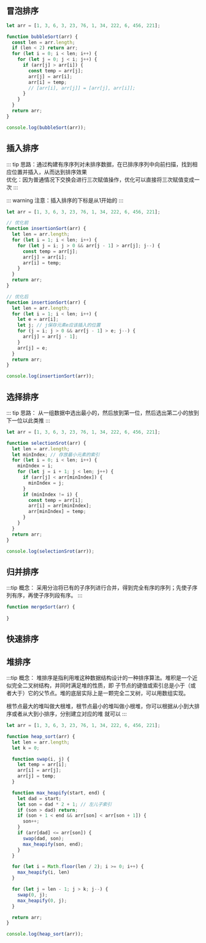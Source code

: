 ## 冒泡排序

```js
let arr = [1, 3, 6, 3, 23, 76, 1, 34, 222, 6, 456, 221];

function bubbleSort(arr) {
  const len = arr.length;
  if (len < 2) return arr;
  for (let i = 0; i < len; i++) {
    for (let j = 0; j < i; j++) {
      if (arr[j] > arr[i]) {
        const temp = arr[j];
        arr[j] = arr[i];
        arr[i] = temp;
        // [arr[i], arr[j]] = [arr[j], arr[i]];
      }
    }
  }
  return arr;
}

console.log(bubbleSort(arr));
```

## 插入排序

::: tip
  思路：通过构建有序序列对未排序数据，在已排序序列中向前扫描，找到相应位置并插入，从而达到排序效果 <br/>
  优化：因为普通情况下交换会进行三次赋值操作，优化可以直接将三次赋值变成一次
:::

::: warning
  注意：插入排序的下标是从1开始的
:::

```js
let arr = [1, 3, 6, 3, 23, 76, 1, 34, 222, 6, 456, 221];

// 优化前
function insertionSort(arr) {
  let len = arr.length;
  for (let i = 1; i < len; i++) {
    for (let j = i; j > 0 && arr[j - 1] > arr[j]; j--) {
      const temp = arr[j];
      arr[j] = arr[i];
      arr[i] = temp;
    }
  }
  return arr;
}

// 优化后
function insertionSort(arr) {
  let len = arr.length;
  for (let i = 1; i < len; i++) {
    let e = arr[i];
    let j; // j保存元素e应该插入的位置
    for (j = i; j > 0 && arr[j - 1] > e; j--) {
      arr[j] = arr[j - 1];
    }
    arr[j] = e;
  }
  return arr;
}

console.log(insertionSort(arr));
```
## 选择排序

::: tip
  思路： 从一组数据中选出最小的，然后放到第一位，然后选出第二小的放到下一位以此类推
:::

```js
let arr = [1, 3, 6, 3, 23, 76, 1, 34, 222, 6, 456, 221];

function selectionSrot(arr) {
  let len = arr.length;
  let minIndex; // 存放最小元素的索引
  for (let i = 0; i < len; i++) {
    minIndex = i;
    for (let j = i + 1; j < len; j++) {
      if (arr[j] < arr[minIndex]) {
        minIndex = j;
      }
      if (minIndex != i) {
        const temp = arr[i];
        arr[i] = arr[minIndex];
        arr[minIndex] = temp;
      }
    }
  }
  return arr;
}

console.log(selectionSrot(arr));
```

## 归并排序

:::tip
  概念： 采用分治将已有的子序列进行合并，得到完全有序的序列；先使子序列有序，再使子序列段有序。
:::

```js
function mergeSort(arr) {
  
}
```

## 快速排序

## 堆排序

:::tip
  概念： 堆排序是指利用堆这种数据结构设计的一种排序算法。堆积是一个近似完全二叉树结构，并同时满足堆的性质，即
  子节点的键值或索引总是小于（或者大于）它的父节点。堆的底层实际上是一颗完全二叉树，可以用数组实现。<br />

  根节点最大的堆叫做大根堆，根节点最小的堆叫做小根堆，你可以根据从小到大排序或者从大到小排序，分别建立对应的堆
  就可以
:::

```js
let arr = [1, 3, 6, 3, 23, 76, 1, 34, 222, 6, 456, 221];

function heap_sort(arr) {
  let len = arr.length;
  let k = 0;

  function swap(i, j) {
    let temp = arr[i];
    arr[i] = arr[j];
    arr[j] = temp;
  }

  function max_heapify(start, end) {
    let dad = start;
    let son = dad * 2 + 1; // 左儿子索引
    if (son > dad) return;
    if (son + 1 < end && arr[son] < arr[son + 1]) {
      son++;
    }
    if (arr[dad] <= arr[son]) {
      swap(dad, son);
      max_heapify(son, end);
    }
  }

  for (let i = Math.floor(len / 2); i >= 0; i++) {
    max_heapify(i, len)
  }

  for (let j = len - 1; j > k; j--) {
    swap(0, j);
    max_heapify(0, j);
  }

  return arr;
}

console.log(heap_sort(arr));
```
<!-- :::
::: -->
<!-- ### 堆实现请看这里 []() -->

